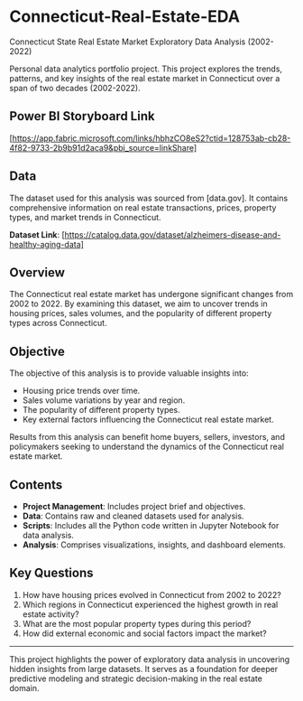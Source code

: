 # Connecticut-Real-Estate-EDA
Connecticut State Real Estate Market Exploratory Data Analysis (2002-2022)

Personal data analytics portfolio project. This project explores the trends, patterns, and key insights of the real estate market in Connecticut over a span of two decades (2002-2022).

## Power BI Storyboard Link
[https://app.fabric.microsoft.com/links/hbhzCO8eS2?ctid=128753ab-cb28-4f82-9733-2b9b91d2aca9&pbi_source=linkShare]

## Data
The dataset used for this analysis was sourced from [data.gov]. It contains comprehensive information on real estate transactions, prices, property types, and market trends in Connecticut.

**Dataset Link**: [https://catalog.data.gov/dataset/alzheimers-disease-and-healthy-aging-data]

## Overview
The Connecticut real estate market has undergone significant changes from 2002 to 2022. By examining this dataset, we aim to uncover trends in housing prices, sales volumes, and the popularity of different property types across Connecticut.

## Objective
The objective of this analysis is to provide valuable insights into:

- Housing price trends over time.
- Sales volume variations by year and region.
- The popularity of different property types.
- Key external factors influencing the Connecticut real estate market.

Results from this analysis can benefit home buyers, sellers, investors, and policymakers seeking to understand the dynamics of the Connecticut real estate market.

## Contents
- **Project Management**: Includes project brief and objectives.
- **Data**: Contains raw and cleaned datasets used for analysis.
- **Scripts**: Includes all the Python code written in Jupyter Notebook for data analysis.
- **Analysis**: Comprises visualizations, insights, and dashboard elements.

## Key Questions
1. How have housing prices evolved in Connecticut from 2002 to 2022?
2. Which regions in Connecticut experienced the highest growth in real estate activity?
3. What are the most popular property types during this period?
4. How did external economic and social factors impact the market?

---
This project highlights the power of exploratory data analysis in uncovering hidden insights from large datasets. It serves as a foundation for deeper predictive modeling and strategic decision-making in the real estate domain.
